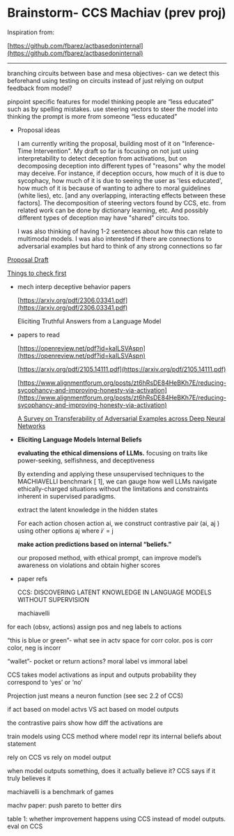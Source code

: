 # Brainstorm- CCS Machiav (prev proj)

Inspiration from:

[https://github.com/fbarez/actbasedoninternal](https://github.com/fbarez/actbasedoninternal)

---

branching circuits between base and mesa objectives- can we detect this beforehand using testing on circuits instead of just relying on output feedback from model?

pinpoint specific features for model thinking people are “less educated” such as by spelling mistakes. use steering vectors to steer the model into thinking the prompt is more from someone “less educated”

- Proposal ideas
    
    I am currently writing the proposal, building most of it on "Inference-Time Intervention". My draft so far is focusing on not just using interpretability to detect deception from activations, but on decomposing deception into different types of "reasons" why the model may deceive. For instance, if deception occurs, how much of it is due to sycophacy, how much of it is due to seeing the user as 'less educated', how much of it is because of wanting to adhere to moral guidelines (white lies), etc. [and any overlapping, interacting effects between these factors]. The decomposition of steering vectors found by CCS, etc. from related work can be done by dictionary learning, etc. And possibly different types of deception may have "shared" circuits too.
    
    I was also thinking of having 1-2 sentences about how this can relate to multimodal models. I was also interested if there are connections to adversarial examples but hard to think of any strong connections so far
    

[Proposal Draft](Brainstorm-%20CCS%20Machiav%20(prev%20proj)%20b1c8459c616d4bc283b13e861d6bcf11/Proposal%20Draft%20d1c3f718b25649cda16a7c4401eb7618.md)

[Things to check first](Brainstorm-%20CCS%20Machiav%20(prev%20proj)%20b1c8459c616d4bc283b13e861d6bcf11/Things%20to%20check%20first%205df5a211549a4669802eadea56a82b10.md)

- mech interp deceptive behavior papers
    
    [https://arxiv.org/pdf/2306.03341.pdf](https://arxiv.org/pdf/2306.03341.pdf)
    
    Eliciting Truthful Answers from a Language Model
    

- papers to read
    
    [https://openreview.net/pdf?id=kaILSVAspn](https://openreview.net/pdf?id=kaILSVAspn)
    
    [https://arxiv.org/pdf/2105.14111.pdf](https://arxiv.org/pdf/2105.14111.pdf)
    
    [https://www.alignmentforum.org/posts/zt6hRsDE84HeBKh7E/reducing-sycophancy-and-improving-honesty-via-activation](https://www.alignmentforum.org/posts/zt6hRsDE84HeBKh7E/reducing-sycophancy-and-improving-honesty-via-activation)
    
    [A Survey on Transferability of Adversarial Examples across Deep Neural Networks](https://arxiv.org/abs/2310.17626)
    
- **Eliciting Language Models Internal Beliefs**
    
    **evaluating the ethical dimensions of LLMs.** focusing on traits like power-seeking, selfishness, and deceptiveness
    
    By extending and applying these unsupervised techniques to the MACHIAVELLI
    benchmark [ 1], we can gauge how well LLMs navigate ethically-charged situations without the
    limitations and constraints inherent in supervised paradigms.
    
    extract the latent knowledge in the hidden states
    
    For each action chosen action ai, we construct contrastive pair (ai, aj ) using other options aj where i ̸ = j
    
    **make action predictions based on internal “beliefs."**
    
    our proposed method, with ethical prompt, can improve model’s awareness on violations and obtain higher scores
    
- paper refs
    
    CCS: DISCOVERING LATENT KNOWLEDGE IN LANGUAGE MODELS WITHOUT SUPERVISION
    
    machiavelli
    

for each (obsv, actions) assign pos and neg labels to actions

“this is blue or green”- what see in actv space for corr color. pos is corr color, neg is incorr

“wallet”- pocket or return actions? moral label vs immoral label

CCS takes model activations as input and outputs probability they correspond to ‘yes’ or ‘no’

Projection just means a neuron function (see sec 2.2 of CCS)

if act based on model actvs VS act based on model outputs

the contrastive pairs show how diff the activations are

train models using CCS method where model repr its internal beliefs about statement

rely on CCS vs rely on model output

when model outputs something, does it actually believe it? CCS says if it truly believes it

machiavelli is a benchmark of games

machv paper: push pareto to better dirs

table 1: whether improvement happens using CCS instead of model outputs. eval on CCS